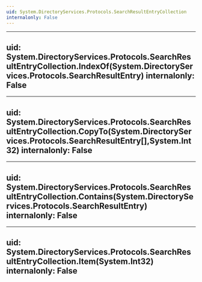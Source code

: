 ```yaml
---
uid: System.DirectoryServices.Protocols.SearchResultEntryCollection
internalonly: False
---
```


---
uid: System.DirectoryServices.Protocols.SearchResultEntryCollection.IndexOf(System.DirectoryServices.Protocols.SearchResultEntry)
internalonly: False
---

---
uid: System.DirectoryServices.Protocols.SearchResultEntryCollection.CopyTo(System.DirectoryServices.Protocols.SearchResultEntry[],System.Int32)
internalonly: False
---

---
uid: System.DirectoryServices.Protocols.SearchResultEntryCollection.Contains(System.DirectoryServices.Protocols.SearchResultEntry)
internalonly: False
---

---
uid: System.DirectoryServices.Protocols.SearchResultEntryCollection.Item(System.Int32)
internalonly: False
---
